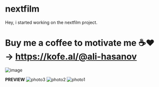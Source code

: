 # nextfilm


Hey, i started working on the nextfilm project.
# Buy me a coffee to motivate me ☕❤️ ->  https://kofe.al/@ali-hasanov

![image](https://github.com/Rokobot/nextfilm/assets/117278851/a14fa564-21cd-4eb0-9aff-886185644e83)

__PREVIEW__
![photo3](https://github.com/Rokobot/nextfilm/assets/117278851/6b319a61-97a5-41f6-acb7-47d24ca38a5c)
![photo2](https://github.com/Rokobot/nextfilm/assets/117278851/d46161c8-a102-4206-aab5-56d8cd4a3c63)
![photo1](https://github.com/Rokobot/nextfilm/assets/117278851/fd706109-4ffa-445d-b0a4-114c6f57cab1)

